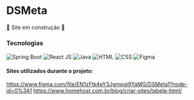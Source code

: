 # DSMeta

🚧 Site em construção 🚧

### Tecnologias

<div style="display: inline_block">
  <img align="center" alt="Spring Boot" src="https://img.shields.io/badge/Spring-6DB33F?style=for-the-badge&logo=spring&logoColor=white">
  <img align="center" alt="React JS" src="https://img.shields.io/badge/React-20232A?style=for-the-badge&logo=react&logoColor=61DAFB">
  <img align="center" alt="Java" src="https://img.shields.io/badge/Java-ED8B00?style=for-the-badge&logo=java&logoColor=white">
  <img align="center" alt="HTML" src="https://img.shields.io/badge/HTML5-E34F26?style=for-the-badge&logo=html5&logoColor=white">
  <img align="center" alt="CSS" src="https://img.shields.io/badge/CSS3-1572B6?style=for-the-badge&logo=css3&logoColor=white">
  <img align="center" alt="Figma" src="https://img.shields.io/badge/Figma-F24E1E?style=for-the-badge&logo=figma&logoColor=white">
</div>

#### Sites utilizados durante o projeto:  
<https://www.figma.com/file/EN1zFtk4eY3Jgmpgi9YaMG/DSMeta1?node-id=0%3A1>
<https://www.homehost.com.br/blog/criar-sites/tabela-html/>
